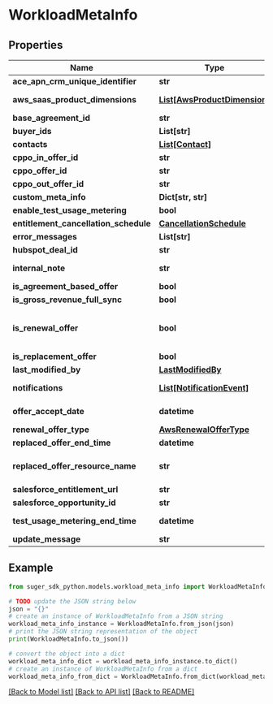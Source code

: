 # WorkloadMetaInfo


## Properties

Name | Type | Description | Notes
------------ | ------------- | ------------- | -------------
**ace_apn_crm_unique_identifier** | **str** | The linked ACE ApnCrmUniqueIdentifier of the private offer if available. | [optional] 
**aws_saas_product_dimensions** | [**List[AwsProductDimension]**](AwsProductDimension.md) | The AWS SaaS product dimensions. Applicable for AWS SaaS products only. This is used to save price info when creating AWS SaaS product. | [optional] 
**base_agreement_id** | **str** | Applicable for AWS Marketplace only, when the IsAgreementBasedOffer is true. | [optional] 
**buyer_ids** | **List[str]** | The Suger buyer IDs of the private offer if available. | [optional] 
**contacts** | [**List[Contact]**](Contact.md) | The contacts of the offer to notify if any updates. | [optional] 
**cppo_in_offer_id** | **str** | The Suger CPPO_IN offer ID. | [optional] 
**cppo_offer_id** | **str** | The Suger CPPO offer ID. Reseller to end buyer | [optional] 
**cppo_out_offer_id** | **str** | The Suger CPPO_OUT offer ID. ISV to reseller | [optional] 
**custom_meta_info** | **Dict[str, str]** | The custom meta info of the offer can be updated by seller via API or console. | [optional] 
**enable_test_usage_metering** | **bool** | If enabled, Suger will test metering the usage for this entitlement hourly. | [optional] 
**entitlement_cancellation_schedule** | [**CancellationSchedule**](CancellationSchedule.md) | The cancellation schedule for the entitlement. It is nill if no cancellation schedule. | [optional] 
**error_messages** | **List[str]** | The error messages when the offer is invalid or offer related tasks failed. Populated by Suger service. | [optional] 
**hubspot_deal_id** | **str** | Hubsport deal ID of the private offer if available. | [optional] 
**internal_note** | **str** | The Internal note of the private offer. It is only visible to the seller/ISV, not visible to the buyer. Up to 1000 characters. | [optional] 
**is_agreement_based_offer** | **bool** | Applicable for AWS Marketplace only, If this offer is agreement based offer. | [optional] 
**is_gross_revenue_full_sync** | **bool** | Whether the gross revenue is fully synced for the entitlement. | [optional] 
**is_renewal_offer** | **bool** | Applicable for AWS Marketplace only. If this offer is renewal offer of existing agreement. The existing agreement can be within or outside AWS Marketplace. AWS may audit and verify your offer is a renewal. If AWS is unable to verify your offer, then AWS may revoke the offer and entitlements from your customer. | [optional] 
**is_replacement_offer** | **bool** | If this offer is a GCP replacement offer. Applicable for GCP Marketplace replacement offer only. | [optional] 
**last_modified_by** | [**LastModifiedBy**](LastModifiedBy.md) | The user who last modified the product/offer/buyer/contact. | [optional] 
**notifications** | [**List[NotificationEvent]**](NotificationEvent.md) | The notifications of the offer if any updates. In most cases, it is to notify contacts/buyers when the offer is pending acceptance. | [optional] 
**offer_accept_date** | **datetime** | The date when the offer is accepted by the buyer. Only available when the private offer has been accepted. | [optional] 
**renewal_offer_type** | [**AwsRenewalOfferType**](AwsRenewalOfferType.md) | Applicable for AWS Marketplace only, required when the IsRenewalOffer is true. | [optional] 
**replaced_offer_end_time** | **datetime** | The end time of the replaced offer. Applicable for GCP Marketplace replacement offer only. | [optional] 
**replaced_offer_resource_name** | **str** | The resource name of the GCP Marketplace offer that this offer is replacing. In format of \&quot;projects/{gcpProjectNumber}/services/{productServiceName}/privateOffers/{privateOfferId}\&quot; Applicable for GCP Marketplace replacement offer only. | [optional] 
**salesforce_entitlement_url** | **str** | The Salesforce entitlement URL | [optional] 
**salesforce_opportunity_id** | **str** | The Salesforce opportunity ID of the private offer if available. | [optional] 
**test_usage_metering_end_time** | **datetime** | The test usage metering end time. It is used for test usage metering only. Required if EnableTestUsageMetering is true. | [optional] 
**update_message** | **str** | The message to notify when the offer is updated. | [optional] 

## Example

```python
from suger_sdk_python.models.workload_meta_info import WorkloadMetaInfo

# TODO update the JSON string below
json = "{}"
# create an instance of WorkloadMetaInfo from a JSON string
workload_meta_info_instance = WorkloadMetaInfo.from_json(json)
# print the JSON string representation of the object
print(WorkloadMetaInfo.to_json())

# convert the object into a dict
workload_meta_info_dict = workload_meta_info_instance.to_dict()
# create an instance of WorkloadMetaInfo from a dict
workload_meta_info_from_dict = WorkloadMetaInfo.from_dict(workload_meta_info_dict)
```
[[Back to Model list]](../README.md#documentation-for-models) [[Back to API list]](../README.md#documentation-for-api-endpoints) [[Back to README]](../README.md)


